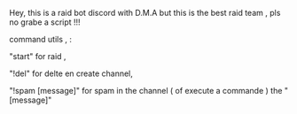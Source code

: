 Hey,
this is a raid bot discord with D.M.A but this is the best raid team , pls no grabe a script !!!

command utils , :















"start" for raid ,



"!del" for delte en create channel,



"!spam [message]" for spam in the channel ( of execute a commande ) the "[message]"
